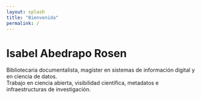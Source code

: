```yaml
---
layout: splash
title: "Bienvenida"
permalink: /
---
```


# Isabel Abedrapo Rosen

Bibliotecaria documentalista, magíster en sistemas de información digital y en ciencia de datos.  
Trabajo en ciencia abierta, visibilidad científica, metadatos e infraestructuras de investigación.
